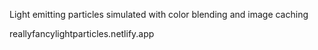 Light emitting particles simulated with color blending and image caching

reallyfancylightparticles.netlify.app
